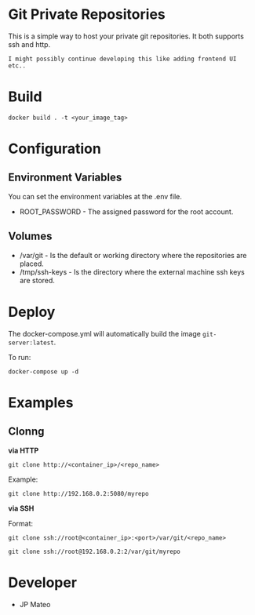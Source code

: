 # Git Private Repositories

This is a simple way to host your private git repositories. It both supports ssh and http.

```
I might possibly continue developing this like adding frontend UI etc..
```

# Build

```
docker build . -t <your_image_tag>
```

# Configuration
## Environment Variables

You can set the environment variables at the .env file.

- ROOT_PASSWORD - The assigned password for the root account.

## Volumes


- /var/git - Is the default or working directory where the repositories are placed.
- /tmp/ssh-keys - Is the directory where the external machine ssh keys are stored.

# Deploy

The docker-compose.yml will automatically build the image ```git-server:latest```.

To run:
```
docker-compose up -d
```

# Examples

## Clonng

**via HTTP**
```
git clone http://<container_ip>/<repo_name>
```

Example:

```
git clone http://192.168.0.2:5080/myrepo
```

**via SSH**

Format:
```
git clone ssh://root@<container_ip>:<port>/var/git/<repo_name>
```

```
git clone ssh://root@192.168.0.2:2/var/git/myrepo
```

# Developer
- JP Mateo